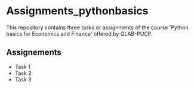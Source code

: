 # Assignments_pythonbasics
This repository contains three tasks or assignments of the course 'Python basics for Economics and Finance' offered by QLAB-PUCP.

## Assignements 
- Task 1
- Task 2
- Task 3
